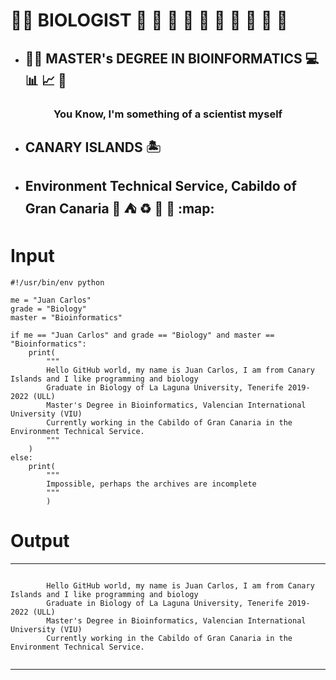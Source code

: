 # :man_scientist: **BIOLOGIST** :lab_coat: :microscope: :petri_dish: :test_tube: :mouse2: :hiking_boot: :ant: :hibiscus: :seedling: :mushroom:

* ## :man_technologist: **MASTER's DEGREE IN BIOINFORMATICS** :computer: :bar_chart: :chart_with_upwards_trend: :dna:

### <p align="center">You Know, I'm something of a scientist myself</p> 

* ## **CANARY ISLANDS** :desert_island:

* ## Environment Technical Service, Cabildo of Gran Canaria :palm_tree: :tent:  :recycle: :hiking_boot: :evergreen_tree:  :map:  

# Input
```
#!/usr/bin/env python

me = "Juan Carlos"
grade = "Biology"
master = "Bioinformatics"

if me == "Juan Carlos" and grade == "Biology" and master == "Bioinformatics":
    print(
        """
        Hello GitHub world, my name is Juan Carlos, I am from Canary Islands and I like programming and biology
        Graduate in Biology of La Laguna University, Tenerife 2019-2022 (ULL)
        Master's Degree in Bioinformatics, Valencian International University (VIU)
        Currently working in the Cabildo of Gran Canaria in the Environment Technical Service.     
        """
    )
else:
    print(
        """
        Impossible, perhaps the archives are incomplete
        """
        )

```

# Output

---

```

        Hello GitHub world, my name is Juan Carlos, I am from Canary Islands and I like programming and biology
        Graduate in Biology of La Laguna University, Tenerife 2019-2022 (ULL)
        Master's Degree in Bioinformatics, Valencian International University (VIU)
        Currently working in the Cabildo of Gran Canaria in the Environment Technical Service.   
        
```

---


